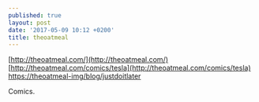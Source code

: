 ```yaml
---
published: true
layout: post
date: '2017-05-09 10:12 +0200'
title: theoatmeal
---
```

[http://theoatmeal.com/](http://theoatmeal.com/)  
[http://theoatmeal.com/comics/tesla](http://theoatmeal.com/comics/tesla)  
[https://theoatmeal-img/blog/justdoitlater](https://i1.wp.com/s3.amazonaws.com/theoatmeal-img/blog/justdoitlater.png)

Comics.
